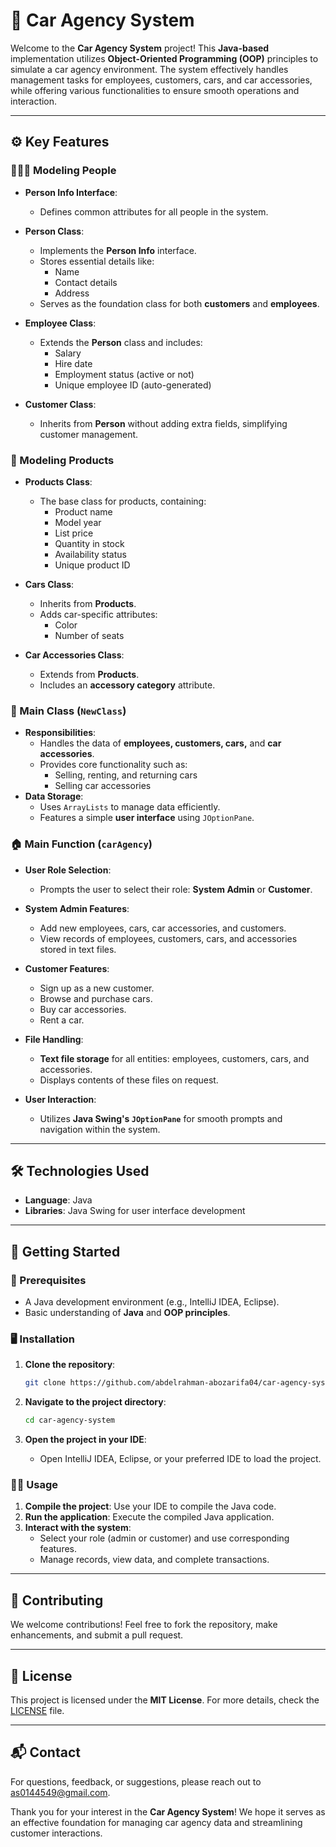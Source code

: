 

# 🚗 Car Agency System

Welcome to the **Car Agency System** project! This **Java-based** implementation utilizes **Object-Oriented Programming (OOP)** principles to simulate a car agency environment. The system effectively handles management tasks for employees, customers, cars, and car accessories, while offering various functionalities to ensure smooth operations and interaction.

---

## ⚙️ Key Features

### 🧑‍🤝‍🧑 Modeling People

- **Person Info Interface**:
  - Defines common attributes for all people in the system.

- **Person Class**:
  - Implements the **Person Info** interface.
  - Stores essential details like:
    - Name
    - Contact details
    - Address
  - Serves as the foundation class for both **customers** and **employees**.

- **Employee Class**:
  - Extends the **Person** class and includes:
    - Salary
    - Hire date
    - Employment status (active or not)
    - Unique employee ID (auto-generated)

- **Customer Class**:
  - Inherits from **Person** without adding extra fields, simplifying customer management.

### 🚙 Modeling Products

- **Products Class**:
  - The base class for products, containing:
    - Product name
    - Model year
    - List price
    - Quantity in stock
    - Availability status
    - Unique product ID

- **Cars Class**:
  - Inherits from **Products**.
  - Adds car-specific attributes:
    - Color
    - Number of seats

- **Car Accessories Class**:
  - Extends from **Products**.
  - Includes an **accessory category** attribute.

### 🔧 Main Class (`NewClass`)

- **Responsibilities**:
  - Handles the data of **employees, customers, cars,** and **car accessories**.
  - Provides core functionality such as:
    - Selling, renting, and returning cars
    - Selling car accessories
- **Data Storage**: 
  - Uses `ArrayLists` to manage data efficiently.
  - Features a simple **user interface** using `JOptionPane`.

### 🏠 Main Function (`carAgency`)

- **User Role Selection**:
  - Prompts the user to select their role: **System Admin** or **Customer**.

- **System Admin Features**:
  - Add new employees, cars, car accessories, and customers.
  - View records of employees, customers, cars, and accessories stored in text files.

- **Customer Features**:
  - Sign up as a new customer.
  - Browse and purchase cars.
  - Buy car accessories.
  - Rent a car.

- **File Handling**:
  - **Text file storage** for all entities: employees, customers, cars, and accessories.
  - Displays contents of these files on request.

- **User Interaction**:
  - Utilizes **Java Swing's `JOptionPane`** for smooth prompts and navigation within the system.

---

## 🛠️ Technologies Used

- **Language**: Java
- **Libraries**: Java Swing for user interface development

---

## 🚀 Getting Started

### 📝 Prerequisites

- A Java development environment (e.g., IntelliJ IDEA, Eclipse).
- Basic understanding of **Java** and **OOP principles**.

### 🖥️ Installation

1. **Clone the repository**:

    ```sh
    git clone https://github.com/abdelrahman-abozarifa04/car-agency-system.git
    ```

2. **Navigate to the project directory**:

    ```sh
    cd car-agency-system
    ```

3. **Open the project in your IDE**:

    - Open IntelliJ IDEA, Eclipse, or your preferred IDE to load the project.

### 🏃‍♂️ Usage

1. **Compile the project**: Use your IDE to compile the Java code.
2. **Run the application**: Execute the compiled Java application.
3. **Interact with the system**:
    - Select your role (admin or customer) and use corresponding features.
    - Manage records, view data, and complete transactions.

---

## 🤝 Contributing

We welcome contributions! Feel free to fork the repository, make enhancements, and submit a pull request.

---

## 📜 License

This project is licensed under the **MIT License**. For more details, check the [LICENSE](LICENSE) file.

---

## 📬 Contact

For questions, feedback, or suggestions, please reach out to [as0144549@gmail.com](mailto:as0144549@gmail.com).

Thank you for your interest in the **Car Agency System**! We hope it serves as an effective foundation for managing car agency data and streamlining customer interactions.
